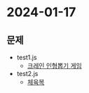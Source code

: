 # 2024-01-17
## 문제
* test1.js 
    * [크레인 인형뽑기 게임](https://school.programmers.co.kr/learn/courses/30/lessons/64061)
* test2.js
    * [체육복](https://school.programmers.co.kr/learn/courses/30/lessons/42862) 

